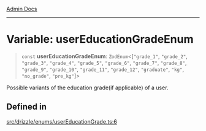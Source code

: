 [Admin Docs](/)

***

# Variable: userEducationGradeEnum

> `const` **userEducationGradeEnum**: `ZodEnum`\<[`"grade_1"`, `"grade_2"`, `"grade_3"`, `"grade_4"`, `"grade_5"`, `"grade_6"`, `"grade_7"`, `"grade_8"`, `"grade_9"`, `"grade_10"`, `"grade_11"`, `"grade_12"`, `"graduate"`, `"kg"`, `"no_grade"`, `"pre_kg"`]\>

Possible variants of the education grade(if applicable) of a user.

## Defined in

[src/drizzle/enums/userEducationGrade.ts:6](https://github.com/NishantSinghhhhh/talawa-api/blob/ff0f1d6ae21d3428519b64e42fe3bfdff573cb6e/src/drizzle/enums/userEducationGrade.ts#L6)
